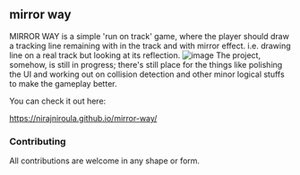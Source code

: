 ## mirror way

MIRROR WAY is a simple 'run on track' game, where the player should draw a tracking line remaining with in the track and with mirror effect. i.e. drawing line on a real track but looking at its reflection.
![image](https://user-images.githubusercontent.com/11739133/190861516-b80abd7b-47b1-4fe0-b729-baa3292c9d4d.png)
The project, somehow, is still in progress; there's still place for the things like polishing the UI and working out on collision detection and other minor logical stuffs to make the gameplay better.

You can check it out here:


https://nirajniroula.github.io/mirror-way/

### Contributing

All contributions are welcome in any shape or form.


